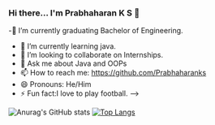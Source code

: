 ### Hi there... I'm Prabhaharan K S 👋

-🔭 I’m currently graduating Bachelor of Engineering.
- 🌱 I’m currently learning java.
- 👯 I’m looking to collaborate on Internships.
- 💬 Ask me about Java and OOPs
- 📫 How to reach me: https://github.com/Prabhaharanks
- 😄 Pronouns: He/Him
- ⚡ Fun fact:I love to play football. 
-->



![Anurag's GitHub stats](https://github-readme-stats.vercel.app/api?username=Prabhaharanks&show_icons=true&theme=radical)
[![Top Langs](https://github-readme-stats.vercel.app/api/top-langs/?username=Prabhaharanks&layout=compact)](https://github.com/anuraghazra/github-readme-stats)
